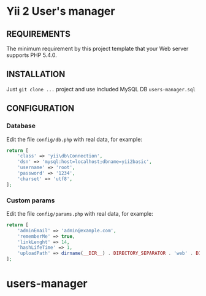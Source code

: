 Yii 2 User's manager
============================

REQUIREMENTS
------------

The minimum requirement by this project template that your Web server supports PHP 5.4.0.


INSTALLATION
------------

Just ```git clone ...``` project and use included MySQL DB `users-manager.sql`

CONFIGURATION
-------------

### Database

Edit the file `config/db.php` with real data, for example:

```php
return [
    'class' => 'yii\db\Connection',
    'dsn' => 'mysql:host=localhost;dbname=yii2basic',
    'username' => 'root',
    'password' => '1234',
    'charset' => 'utf8',
];
```

### Custom params

Edit the file `config/params.php` with real data, for example:

```php
return [
    'adminEmail' => 'admin@example.com',
    'rememberMe' => true,
    'linkLenght' => 14,
    'hashLifeTime' => 1,
    'uploadPath' => dirname(__DIR__) . DIRECTORY_SEPARATOR . 'web' . DIRECTORY_SEPARATOR . 'uploads' . DIRECTORY_SEPARATOR
]; 
```

# users-manager
